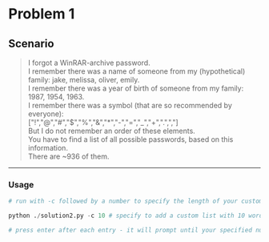 # Problem 1
Scenario
---
> I forgot a WinRAR-archive password.  
> I remember there was a name of someone from my (hypothetical) family: jake, melissa, oliver, emily.  
> I remember there was a year of birth of someone from my family: 1987, 1954, 1963.  
> I remember there was a symbol (that are so recommended by everyone):  
> ["!","@","#","$","%","&","*","-","=","_","+",".",","]  
> But I do not remember an order of these elements.  
> You have to find a list of all possible passwords, based on this information.  
> There are ~936 of them.  
---

### Usage
``` python
# run with -c followed by a number to specify the length of your custom list

python ./solution2.py -c 10 # specify to add a custom list with 10 words

# press enter after each entry - it will prompt until your specified number is done
```